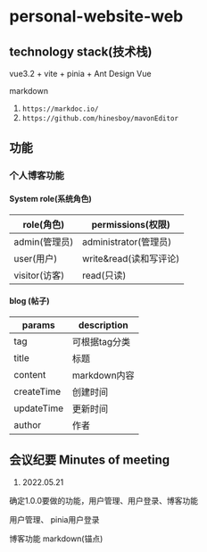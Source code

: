 # personal-website-web

## technology stack(技术栈)

vue3.2 + vite + pinia + Ant Design Vue

markdown

1. `https://markdoc.io/`
2. `https://github.com/hinesboy/mavonEditor`

## 功能

### 个人博客功能

#### System role(系统角色)

| role(角色) | permissions(权限) |
| --- | --- |
| admin(管理员) | administrator(管理员) |
| user(用户) | write&read(读和写评论) |
| visitor(访客) | read(只读) |

#### blog (帖子)

| params | description |
| --- | --- |
| tag | 可根据tag分类 |
| title | 标题 |
| content | markdown内容 |
| createTime | 创建时间 |
| updateTime | 更新时间 |
| author | 作者 |

## 会议纪要 Minutes of meeting

1. 2022.05.21

确定1.0.0要做的功能，用户管理、用户登录、博客功能

用户管理、
pinia用户登录

博客功能
markdown(锚点)
